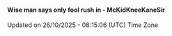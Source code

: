 #### Wise man says only fool rush in - McKidKneeKaneSir
Updated on 26/10/2025 - 08:15:06 (UTC) Time Zone
